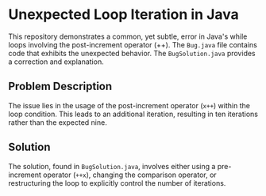 # Unexpected Loop Iteration in Java

This repository demonstrates a common, yet subtle, error in Java's while loops involving the post-increment operator (++). The `Bug.java` file contains code that exhibits the unexpected behavior. The `BugSolution.java` provides a correction and explanation.

## Problem Description

The issue lies in the usage of the post-increment operator (`x++`) within the loop condition. This leads to an additional iteration, resulting in ten iterations rather than the expected nine.

## Solution

The solution, found in `BugSolution.java`, involves either using a pre-increment operator (`++x`), changing the comparison operator, or restructuring the loop to explicitly control the number of iterations.
